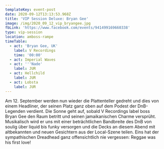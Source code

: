 ```yaml
---
templateKey: event-post
date: 2020-09-12T13:13:53.968Z
title: 'VIP Session Deluxe: Bryan Gee'
image: /img/2020_09_12_vip_bryangee.jpg
fbLink: 'https://www.facebook.com/events/941499169660338'
type: vip-session
location: amboss-rampe
timeTable:
  - act: 'Bryan Gee, UK'
    label: V Recordings
    time: '00:00'
  - act: Imperial Waves
  - act: '''Nade'
    label: JUR
  - act: Hellchild
    label: JUR
  - act: Lobsta
    label: JUR
---
```

Am 12. September werden nun wieder die Plattenteller gedreht und dies von einem Headliner, der seinen Platz ganz oben auf dem Podest der DnB-Legenden verdient. Die Sonne geht auf, sobald V Recordings label boss Bryan Gee den Raum betritt und seinen jamaikanischen Charme versprüht. Musikalisch wird er uns mit einer beträchtlichen Bandbreite des DnB von soulig über liquid bis funky versorgen und die Decks an diesem Abend mit altbekannten und neuen Gesichtern aus der Local-Szene teilen. Eins hat der sympathischen Dreadhead ganz offensichtlich nie vergessen: Reggae was his first love!
